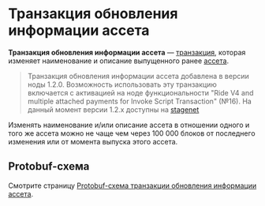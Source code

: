 # Транзакция обновления информации ассета

**Транзакция обновления информации ассета** — [транзакция](/ru/blockchain/transaction), которая изменяет наименование и описание выпущенного ранее [ассета](/ru/blockchain/token).

> Транзакция обновления информации ассета добавлена в версии ноды 1.2.0. Возможность использовать эту транзакцию включается с активацией на ноде функциональности "Ride V4 and multiple attached payments for Invoke Script Transaction" (№16).
На данный момент версии 1.2.x доступны на [stagenet](/ru/blockchain/blockchain-network/stage-network)

Изменять наименование и/или описание ассета в отношении одного и того же ассета можно не чаще чем через 100 000 блоков от последнего изменения или от момента выпуска этого ассета.

## Protobuf-схема

Смотрите страницу [Protobuf-схема транзакции обновления информации ассета](/ru/blockchain/binary-format/transaction-protobuf-scheme/update-asset-info-transaction-protobuf-scheme).
